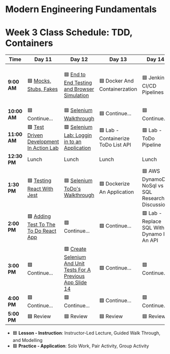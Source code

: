 # Modern Engineering Fundamentals



# Week 3 Class Schedule: TDD, Containers

| Time      | Day 11                         | Day 12                         | Day 13           | Day 14                | Day 15              |
|-----------|-------------------------------|-------------------------------|------------------|----------------------|--------------------|
| **9:00 AM**  | 🟦 [Mocks, Stubs, Fakes](./slide-decks/day11.pdf)    | 🟦 [End to End Testing and Browser Simulation](./slide-decks/day12.pdf)     | 🟦 Docker And Containerzation             | 🟦 Jenkins CI/CD Pipelines  | 🟦 AWS Cloud Formation Template Guest Demo  |
| **10:00 AM** | 🟦 Continue...     | 🟦 [Selenium Walkthrough](https://git.generalassemb.ly/ModernEngineering/selenium-walkthrough)           | 🟦 Continue...  | 🟦 Continue...        | 🟦 Continue... |
| **11:00 AM** |   🟩 [Test Driven Development In Action Lab](https://git.generalassemb.ly/ModernEngineering/tdd-supertest-lotr)                           |     🟩 [Selenium Lab: Loggin in to an Application](https://git.generalassemb.ly/ModernEngineering/selenium-walkthrough#exercise-log-into-facebook-with-selenium)                        |  🟩 Lab - Containerize ToDo List API               |   🟩 Lab - ToDo Pipeline                   |     🟦 Continue...              |
| **12:30 PM** | Lunch                         | Lunch                         | Lunch            | Lunch                | Lunch              |
| **1:30 PM**  | 🟦 [Testing React With Jest](https://git.generalassemb.ly/ModernEngineering/testing-react-with-jest-walkthrough)                 | 🟦 [Selenium ToDo's Walkthrough](https://git.generalassemb.ly/ModernEngineering/selenium-toDos-walkthrough)                    | 🟩 Dockerize An Application | 🟦 AWS DynamoDB NoSql vs SQL Research Discussion   | 🟦 Deployment To Prudential AWS Guest Demo |
| **2:00 PM**  | 🟩 [Adding Test To The To Do React App](https://git.generalassemb.ly/ModernEngineering/jest-react-lab)       | 🟩 Continue...        |  🟩 Continue...                | 🟩 Lab - Replace SQL With Dynamo In An API |     🟦 Continue...              |
| **3:00 PM**  |    🟩 Continue...                           |  🟩 [Create Selenium And Unit Tests For A Previous App Slide 14]()                             |   🟩 Continue...               |   🟩 Continue...                   |  🟦 Continue...                  |
| **4:00 PM**  | 🟩 Continue...                       | 🟩 Continue...                      | 🟩 Continue...         | 🟩 Continue...              | 🟦 Continue...           |
| **5:00 PM**  |    🟦 Review                           |           🟦 Review                    |         🟦 Review         |        🟦 Review              |        🟦 Review            |

- 🟦 **Lesson - Instruction**: Instructor-Led Lecture, Guided Walk Through, and Modelling
- 🟩 **Practice - Application**: Solo Work, Pair Activity, Group Activity
